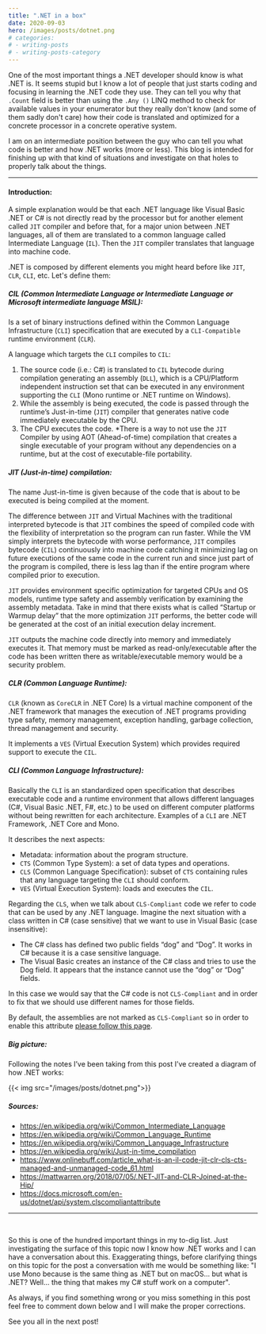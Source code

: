 ```yaml
---
title: ".NET in a box"
date: 2020-09-03
hero: /images/posts/dotnet.png
# categories:
# - writing-posts
# - writing-posts-category
---
```


One of the most important things a .NET developer should know is what .NET is. It seems stupid but I know a lot of people that just starts coding and focusing in learning the .NET code they use. They can tell you why that `.Count` field is better than using the `.Any ()` LINQ method to check for available values in your enumerator but they really don't know (and some of them sadly don't care) how their code is translated and optimized for a concrete processor in a concrete operative system.

I am on an intermediate position between the guy who can tell you what code is better and how .NET works (more or less). This blog is intended for finishing up with that kind of situations and investigate on that holes to properly talk about the things.

---
#### Introduction:

A simple explanation would be that each .NET language like Visual Basic .NET or C# is not directly read by the processor but for another element called `JIT` compiler and before that, for a major union between .NET languages, all of them are translated to a common language called Intermediate Language (`IL`). Then the `JIT` compiler translates that language into machine code.

.NET is composed by different elements you might heard before like `JIT`, `CLR`, `CLI`, etc. Let's define them: 

##### CIL (Common Intermediate Language or Intermediate Language or Microsoft intermediate language MSIL):

Is a set of binary instructions defined within the Common Language Infrastructure (`CLI`) specification that are executed by a `CLI-Compatible` runtime environment (`CLR`).

A language which targets the `CLI` compiles to `CIL`: 

1. The source code (i.e.: C#) is translated to `CIL` bytecode during compilation generating an assembly (`DLL`), which is a CPU/Platform independent instruction set that can be executed in any environment supporting the `CLI` (Mono runtime or .NET runtime on Windows).
2. While the assembly is being executed, the code is passed through the runtime’s Just-in-time (`JIT`) compiler that generates native code immediately executable by the CPU.
3. The CPU executes the code.
*There is a way to not use the `JIT` Compiler by using AOT (Ahead-of-time) compilation that creates a single executable of your program without any dependencies on a runtime, but at the cost of executable-file portability.

##### JIT (Just-in-time) compilation:

The name Just-in-time is given because of the code that is about to be executed is being compiled at the moment.

The difference between `JIT` and Virtual Machines with the traditional interpreted bytecode is that `JIT` combines the speed of compiled code with the flexibility of interpretation so the program can run faster. While the VM simply interprets the bytecode with worse performance, `JIT` compiles bytecode (`CIL`) continuously into machine code catching it minimizing lag on future executions of the same code in the current run and since just part of the program is compiled, there is less lag than if the entire program where compiled prior to execution.

`JIT` provides environment specific optimization for targeted CPUs and OS models, runtime type safety and assembly verification by examining the assembly metadata. Take in mind that there exists what is called “Startup or Warmup delay” that the more optimization `JIT` performs, the better code will be generated at the cost of an initial execution delay increment.

`JIT` outputs the machine code directly into memory and immediately executes it. That memory must be marked as read-only/executable after the code has been written there as writable/executable memory would be a security problem.

##### CLR (Common Language Runtime):

`CLR` (known as `CoreCLR` in .NET Core) Is a virtual machine component of the .NET framework that manages the execution of .NET programs providing type safety, memory management, exception handling, garbage collection, thread management and security.

It implements a `VES` (Virtual Execution System) which provides required support to execute the `CIL`.

##### CLI (Common Language Infrastructure):

Basically the `CLI` is an standardized open specification that describes executable code and a runtime environment that allows different languages (C#, Visual Basic .NET, F#, etc.) to be used on different computer platforms without being rewritten for each architecture. Examples of a `CLI` are .NET Framework, .NET Core and Mono.

It describes the next aspects:
* Metadata: information about the program structure.
* `CTS` (Common Type System): a set of data types and operations.
* `CLS` (Common Language Specification): subset of `CTS` containing rules that any language targeting the `CLI` should conform.
* `VES` (Virtual Execution System): loads and executes the `CIL`.

Regarding the `CLS`, when we talk about `CLS-Compliant` code we refer to code that can be used by any .NET language. Imagine the next situation with a class written in C# (case sensitive) that we want to use in Visual Basic (case insensitive):

* The C# class has defined two public fields “dog” and “Dog”. It works in C# because it is a case sensitive language.
* The Visual Basic creates an instance of the C# class and tries to use the Dog field. It appears that the instance cannot use the “dog” or “Dog” fields.

In this case we would say that the C# code is not `CLS-Compliant` and in order to fix that we should use different names for those fields.

By default, the assemblies are not marked as `CLS-Compliant` so in order to enable this attribute [please follow this page](https://docs.microsoft.com/en-us/dotnet/api/system.clscompliantattribute).

##### Big picture:

Following the notes I’ve been taking from this post I’ve created a diagram of how .NET works:

{{< img src="/images/posts/dotnet.png">}}


##### Sources:
* https://en.wikipedia.org/wiki/Common_Intermediate_Language
* https://en.wikipedia.org/wiki/Common_Language_Runtime
* https://en.wikipedia.org/wiki/Common_Language_Infrastructure
* https://en.wikipedia.org/wiki/Just-in-time_compilation
* https://www.onlinebuff.com/article_what-is-an-il-code-jit-clr-cls-cts-managed-and-unmanaged-code_61.html
* https://mattwarren.org/2018/07/05/.NET-JIT-and-CLR-Joined-at-the-Hip/
* https://docs.microsoft.com/en-us/dotnet/api/system.clscompliantattribute

---
<br />

So this is one of the hundred important things in my to-dig list. Just investigating the surface of this topic now I know how .NET works and I can have a conversation about this. Exaggerating things, before clarifying things on this topic for the post a conversation with me would be something like: "I use Mono because is the same thing as .NET but on macOS... but what is .NET? Well... the thing that makes my C# stuff work on a computer".

As always, if you find something wrong or you miss something in this post feel free to comment down below and I will make the proper corrections.

See you all in the next post!